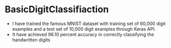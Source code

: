 # BasicDigitClassifiaction
* I have trained the famous MNIST dataset with training set of 60,000 digit examples and a test set of 10,000 digit
examples through Keras API.
* It have achieved 96.10 percent accuracy in correctly classifying the handwritten digits
